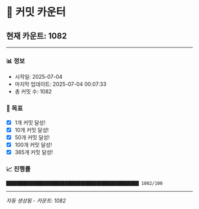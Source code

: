 # 🔢 커밋 카운터

## 현재 카운트: 1082

---

### 📊 정보
- 시작일: 2025-07-04
- 마지막 업데이트: 2025-07-04 00:07:33
- 총 커밋 수: 1082

### 🎯 목표
- [x] 1개 커밋 달성!
- [x] 10개 커밋 달성!
- [x] 50개 커밋 달성!
- [x] 100개 커밋 달성!
- [x] 365개 커밋 달성!

### 📈 진행률
```
██████████████████████████████████████████████████ 1082/100
```

---
*자동 생성됨 - 카운트: 1082*
